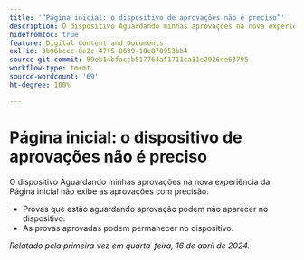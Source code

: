 ```yaml
---
title: '“Página inicial: o dispositivo de aprovações não é preciso”'
description: O dispositivo Aguardando minhas aprovações na nova experiência da Página inicial não exibe as aprovações com precisão.
hidefromtoc: true
feature: Digital Content and Documents
exl-id: 3b96bccc-8e2c-47f5-8639-10e870953bb4
source-git-commit: 89eb14bfaccb517764af1711ca31e2926de63795
workflow-type: tm+mt
source-wordcount: '69'
ht-degree: 100%

---
```


# Página inicial: o dispositivo de aprovações não é preciso

<!--

>[!NOTE]
>
>This issue was fixed on May 2, 2024.

 WF, WFP-->

O dispositivo Aguardando minhas aprovações na nova experiência da Página inicial não exibe as aprovações com precisão.

* Provas que estão aguardando aprovação podem não aparecer no dispositivo.
* As provas aprovadas podem permanecer no dispositivo.

_Relatado pela primeira vez em quarta-feira, 16 de abril de 2024._
